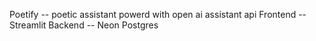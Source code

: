 Poetify -- poetic assistant powerd with open ai assistant api
Frontend -- Streamlit
Backend -- Neon Postgres
